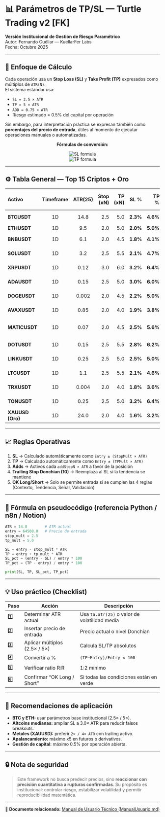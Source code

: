 # 📊 Parámetros de TP/SL — Turtle Trading v2 [FK]

**Versión Institucional de Gestión de Riesgo Paramétrico**  
Autor: Fernando Cuéllar — KuellarFer Labs  
Fecha: Octubre 2025  

---

## 🧠 Enfoque de Cálculo

Cada operación usa un **Stop Loss (SL)** y **Take Profit (TP)** expresados como múltiplos de `ATR(N)`.  
El sistema estándar usa:  
- `SL = 2.5 × ATR`  
- `TP = 5 × ATR`  
- `ADD = 0.75 × ATR`  
- Riesgo estimado = 0.5% del capital por operación

Sin embargo, para interpretación práctica se expresan también como **porcentajes del precio de entrada**, útiles al momento de ejecutar operaciones manuales o automatizadas.

<div align="center">

**Fórmulas de conversión:**

<img src="https://latex.codecogs.com/svg.image?SL%25%20=%20%5Cleft(%5Cfrac%7BSL_%7BUSD%7D%7D%7BPrecio_%7BEntrada%7D%7D%5Cright)%20%5Ctimes%20100" alt="SL formula" /><br>
<img src="https://latex.codecogs.com/svg.image?TP%25%20=%20%5Cleft(%5Cfrac%7BTP_%7BUSD%7D%7D%7BPrecio_%7BEntrada%7D%7D%5Cright)%20%5Ctimes%20100" alt="TP formula" />

</div>

---

## ⚙️ Tabla General — Top 15 Criptos + Oro

| Activo | Timeframe | ATR(25) | Stop (xN) | TP (xN) | SL % | TP % | Riesgo/Beneficio | Add Step | Riesgo % Capital | Observaciones |
|:--|:--:|:--:|--:|--:|--:|--:|:--:|:--:|:--:|:--|
| **BTCUSDT** | 1D | 14.8 | 2.5 | 5.0 | **2.3%** | **4.6%** | 1:2 | 0.75N | 0.5% | Base institucional |
| **ETHUSDT** | 1D | 9.5 | 2.0 | 5.0 | **2.0%** | **5.0%** | 1:2.5 | 0.75N | 0.5% | Alta liquidez |
| **BNBUSDT** | 1D | 6.1 | 2.0 | 4.5 | **1.8%** | **4.1%** | 1:2.2 | 0.75N | 0.6% | Tendencias limpias |
| **SOLUSDT** | 1D | 3.2 | 2.5 | 5.5 | **2.1%** | **4.7%** | 1:2.2 | 0.75N | 0.5% | Volátil / oportunista |
| **XRPUSDT** | 1D | 0.12 | 3.0 | 6.0 | **3.2%** | **6.4%** | 1:2 | 0.75N | 0.5% | Requiere paciencia |
| **ADAUSDT** | 1D | 0.15 | 2.5 | 5.0 | **3.0%** | **6.0%** | 1:2 | 0.75N | 0.5% | Ideal en rango medio |
| **DOGEUSDT** | 1D | 0.002 | 2.0 | 4.5 | **2.2%** | **5.0%** | 1:2.3 | 0.75N | 0.5% | Impulsivo, ajustar TP |
| **AVAXUSDT** | 1D | 0.85 | 2.0 | 4.0 | **1.9%** | **3.8%** | 1:2 | 0.75N | 0.5% | Buen candidato multiadd |
| **MATICUSDT** | 1D | 0.07 | 2.0 | 4.5 | **2.5%** | **5.6%** | 1:2.2 | 0.75N | 0.5% | Alta correlación ETH |
| **DOTUSDT** | 1D | 0.15 | 2.5 | 5.5 | **2.8%** | **6.2%** | 1:2.2 | 0.75N | 0.5% | Tendencia limpia |
| **LINKUSDT** | 1D | 0.25 | 2.5 | 5.0 | **2.5%** | **5.0%** | 1:2 | 0.75N | 0.6% | Ruido bajo, top midcap |
| **LTCUSDT** | 1D | 1.1 | 2.5 | 5.5 | **2.1%** | **4.6%** | 1:2.2 | 0.75N | 0.5% | Se comporta como metal |
| **TRXUSDT** | 1D | 0.004 | 2.0 | 4.0 | **1.8%** | **3.6%** | 1:2 | 0.75N | 0.4% | Sesgo defensivo |
| **TONUSDT** | 1D | 0.25 | 2.5 | 5.0 | **3.2%** | **6.4%** | 1:2 | 0.75N | 0.5% | Promedio medio/volátil |
| **XAUUSD (Oro)** | 1D | 24.0 | 2.0 | 4.0 | **1.6%** | **3.2%** | 1:2 | 0.5N | 0.3% | Ideal para portafolio mixto |

---

## 📈 Reglas Operativas

1. **SL** → Calculado automáticamente como `Entry ± (StopMult × ATR)`  
2. **TP** → Calculado automáticamente como `Entry ± (TPMult × ATR)`  
3. **Adds** → Activos cada `addStepN × ATR` a favor de la posición  
4. **Trailing Stop Donchian (10)** → Reemplaza al SL si la tendencia se mantiene  
5. **OK Long/Short** → Solo se permite entrada si se cumplen las 4 reglas (Contexto, Tendencia, Señal, Validación)

---

## 🧮 Fórmula en pseudocódigo (referencia Python / n8n / Notion)

```python
ATR = 14.8        # ATR actual
entry = 64500.0   # Precio de entrada
stop_mult = 2.5
tp_mult = 5.0

SL = entry - stop_mult * ATR
TP = entry + tp_mult * ATR
SL_pct = (entry - SL) / entry * 100
TP_pct = (TP - entry) / entry * 100

print(SL, TP, SL_pct, TP_pct)
````

---

## 💡 Uso práctico (Checklist)

| Paso | Acción                        | Descripción                                   |
| ---- | ----------------------------- | --------------------------------------------- |
| 1️⃣  | Determinar ATR actual         | Usa `ta.atr(25)` o valor de volatilidad media |
| 2️⃣  | Insertar precio de entrada    | Precio actual o nivel Donchian                |
| 3️⃣  | Aplicar múltiplos (2.5× / 5×) | Calcula SL/TP absolutos                       |
| 4️⃣  | Convertir a %                 | `(TP−Entry)/Entry × 100`                      |
| 5️⃣  | Verificar ratio R:R           | 1:2 mínimo                                    |
| 6️⃣  | Confirmar “OK Long / Short”   | Si todas las condiciones están en verde       |

---

## 🧠 Recomendaciones de aplicación

* **BTC y ETH:** usar parámetros base institucional (2.5× / 5×).
* **Altcoins medianas:** ampliar SL a 3.0× ATR para reducir falsos breakouts.
* **Metales (XAUUSD):** preferir `2× / 4× ATR` con trailing activo.
* **Apalancamiento:** máximo x5 en futuros o derivativos.
* **Gestión de capital:** máximo 0.5% por operación abierta.

---

## 🔒 Nota de seguridad

> Este framework no busca predecir precios, sino **reaccionar con precisión cuantitativa a rupturas confirmadas**.
> Su propósito es institucional: controlar riesgo, estabilizar volatilidad y permitir reproducibilidad matemática.

---

📘 **Documento relacionado:** [Manual de Usuario Técnico (ManualUsuario.md)](ManualUsusario.md)




